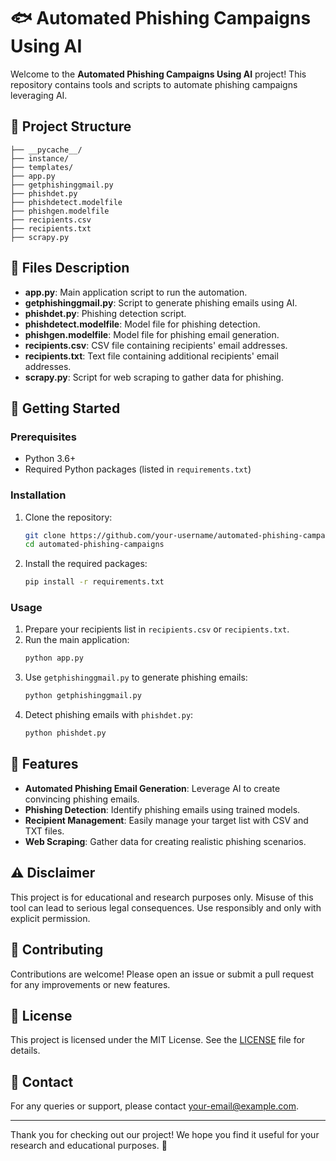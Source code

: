

# 🐟 Automated Phishing Campaigns Using AI

Welcome to the **Automated Phishing Campaigns Using AI** project! This repository contains tools and scripts to automate phishing campaigns leveraging AI.

## 📂 Project Structure

```
├── __pycache__/
├── instance/
├── templates/
├── app.py
├── getphishinggmail.py
├── phishdet.py
├── phishdetect.modelfile
├── phishgen.modelfile
├── recipients.csv
├── recipients.txt
├── scrapy.py
```

## 📑 Files Description

- **app.py**: Main application script to run the automation.
- **getphishinggmail.py**: Script to generate phishing emails using AI.
- **phishdet.py**: Phishing detection script.
- **phishdetect.modelfile**: Model file for phishing detection.
- **phishgen.modelfile**: Model file for phishing email generation.
- **recipients.csv**: CSV file containing recipients' email addresses.
- **recipients.txt**: Text file containing additional recipients' email addresses.
- **scrapy.py**: Script for web scraping to gather data for phishing.

## 🚀 Getting Started

### Prerequisites

- Python 3.6+
- Required Python packages (listed in `requirements.txt`)

### Installation

1. Clone the repository:
   ```sh
   git clone https://github.com/your-username/automated-phishing-campaigns.git
   cd automated-phishing-campaigns
   ```

2. Install the required packages:
   ```sh
   pip install -r requirements.txt
   ```

### Usage

1. Prepare your recipients list in `recipients.csv` or `recipients.txt`.
2. Run the main application:
   ```sh
   python app.py
   ```
3. Use `getphishinggmail.py` to generate phishing emails:
   ```sh
   python getphishinggmail.py
   ```
4. Detect phishing emails with `phishdet.py`:
   ```sh
   python phishdet.py
   ```

## 🌟 Features

- **Automated Phishing Email Generation**: Leverage AI to create convincing phishing emails.
- **Phishing Detection**: Identify phishing emails using trained models.
- **Recipient Management**: Easily manage your target list with CSV and TXT files.
- **Web Scraping**: Gather data for creating realistic phishing scenarios.

## ⚠️ Disclaimer

This project is for educational and research purposes only. Misuse of this tool can lead to serious legal consequences. Use responsibly and only with explicit permission.

## 🤝 Contributing

Contributions are welcome! Please open an issue or submit a pull request for any improvements or new features.

## 📜 License

This project is licensed under the MIT License. See the [LICENSE](LICENSE) file for details.

## 📧 Contact

For any queries or support, please contact [your-email@example.com](mailto:your-email@example.com).

---

Thank you for checking out our project! We hope you find it useful for your research and educational purposes. 🚀
